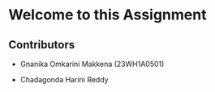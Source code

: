 # Welcome to this Assignment

## Contributors

- Gnanika Omkarini Makkena (23WH1A0501)

- Chadagonda Harini Reddy